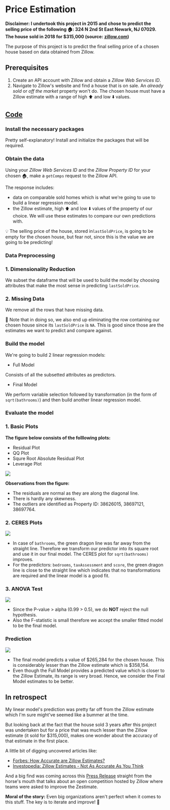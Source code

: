 # Price Estimation

**Disclaimer: 
I undertook this project in 2015 and chose to predict the selling price of the following :house::
324 N 2nd St East Newark, NJ 07029. The house sold in 2018 for $315,000 (source: [zillow.com](https://www.zillow.com/homes/324-N-2nd-St,-East-Newark,-NJ-07029_rb/38879042_zpid/))**

The purpose of this project is to predict the final selling price of a chosen house based on data obtained from Zillow. 

## Prerequisites

1. Create an API account with Zillow and obtain a _Zillow Web Services ID_.
2. Navigate to Zillow's website and find a house that is on sale. An _already sold_ or _off the market_ property won't do. The chosen house must have a Zillow estimate with a range of high :arrow_up: and low :arrow_down: values. 

## [Code](/Zillow_Code.R)

### Install the necessary packages
Pretty self-explanatory! Install and initialize the packages that will be required.

### Obtain the data
Using your _Zillow Web Services ID_ and the _Zillow Property ID_ for your chosen :house:, make a `getComps` request to the Zillow API. 

The response includes:
- data on comparable sold homes which is what we're going to use to build a linear regression model. 
- the Zillow estimate, high :arrow_up: and low :arrow_down: values of the property of our choice. We will use these estimates to compare our own predictions with. 

:bulb: The selling price of the house, stored in`lastSoldPrice`,  is going to be empty for the chosen house, but fear not, since this is the value we are going to be predicting!

### Data Preprocessing
### 1. Dimensionality Reduction

We subset the dataframe that will be used to build the model by choosing attributes that make the most sense in predicting `lastSoldPrice`. 

### 2. Missing Data

We remove all the rows that have missing data. 

:bell: Note that in doing so, we also end up eliminating the row containing our chosen house since its `lastSoldPrice` is `NA`. This is good since those are the estimates we want to predict and compare against. 

### Build the model
We're going to build 2 linear regression models:

- Full Model

Consists of all the subsetted attributes as predictors. 

- Final Model

We perform variable selection followed by transformation (in the form of `sqrt(bathrooms)`) and then build another linear regression model. 

### Evaluate the model

### 1. Basic Plots

**The figure below consists of the folllowing plots:**
- Residual Plot
- QQ Plot
- Squre Root Absolute Residual Plot
- Leverage Plot

![](https://i.imgur.com/J2ZO5Kh.png)

**Observations from the figure:**

- The residuals are normal as they are along the diagonal line. 
- There is hardly any skewness. 
- The outliers are identified as Property ID: 38626015, 38697121, 38697764. 

### 2. CERES Plots

![](https://i.imgur.com/0E9LDKK.png)


- In case of `bathrooms`, the green dragon line was far away from the straight line. Therefore we transform our predictor into its square root and use it in our final model. The CERES plot for `sqrt(bathrooms)` improves. 
- For the predictors: `bedrooms`, `taxAssessment` and `score`, the green dragon line is close to the straight line which indicates that no transformations are required and the linear model is a good fit. 

### 3. ANOVA Test

![](https://i.imgur.com/seuF7Ol.png)

- Since the P-value > alpha (0.99 > 0.5), we do **NOT** reject the null hypothesis. 
- Also the F-statistic is small therefore we accept the smaller fitted model to be the final model. 

### Prediction

![](https://i.imgur.com/PKfEOiE.png)

- The final model predicts a value of $265,284 for the chosen house. This is considerably lesser than the Zillow estimate which is $358,154. 
- Even though the Full Model provides a predicted value which is closer to the Zillow Estimate, its range is very broad. Hence, we consider the Final Model estimates to be better. 

## In retrospect

My linear model's prediction was pretty far off from the Zillow estimate which I'm sure might've seemed like a bummer at the time.

But looking back at the fact that the house sold 3 years after this project was undertaken but for a price that was much lesser than the Zillow estimate (it sold for $315,000), makes one wonder about the accuracy of that estimate in the first place.

A little bit of digging uncovered articles like:

- [Forbes: How Accurate are Zillow Estimates?](https://www.forbes.com/sites/johnwake/2018/06/27/how-accurate-are-online-home-value-estimates/#86209856013a)
- [Investopedia: Zillow Estimates - Not As Accurate As You Think](https://www.investopedia.com/articles/personal-finance/111115/zillow-estimates-not-accurate-you-think.asp)

And a big find was coming across this [Press Release](http://zillow.mediaroom.com/2019-01-30-Zillow-Awards-1-Million-to-Team-that-Built-a-Better-Zestimate) straight from the horse's mouth that talks about an open competition hosted by Zillow where teams were asked to improve the Zestimate. 

**Moral of the story:** Even big organizations aren't perfect when it comes to this stuff. The key is to iterate and improve! :tada: 
